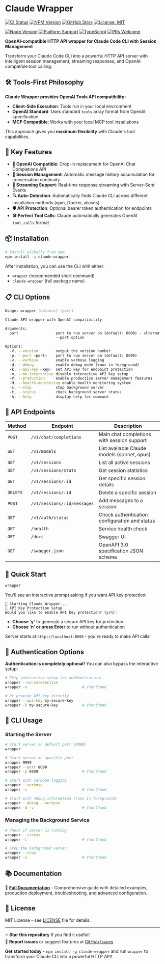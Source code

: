 # Claude Wrapper

[![CI Status](https://github.com/ChrisColeTech/claude-wrapper/workflows/CI/badge.svg)](https://github.com/ChrisColeTech/claude-wrapper/actions)
[![NPM Version](https://img.shields.io/npm/v/claude-wrapper.svg)](https://www.npmjs.com/package/claude-wrapper)
[![GitHub Stars](https://img.shields.io/github/stars/ChrisColeTech/claude-wrapper.svg)](https://github.com/ChrisColeTech/claude-wrapper/stargazers)
[![License: MIT](https://img.shields.io/badge/License-MIT-yellow.svg)](https://opensource.org/licenses/MIT)

[![Node Version](https://img.shields.io/node/v/claude-wrapper.svg)](https://nodejs.org/)
[![Platform Support](https://img.shields.io/badge/platform-Windows%20%7C%20macOS%20%7C%20Linux-blue.svg)](https://github.com/ChrisColeTech/claude-wrapper)
[![TypeScript](https://img.shields.io/badge/TypeScript-007ACC?logo=typescript&logoColor=white)](https://www.typescriptlang.org/)
[![PRs Welcome](https://img.shields.io/badge/PRs-welcome-brightgreen.svg)](https://github.com/ChrisColeTech/claude-wrapper/pulls)

**OpenAI-compatible HTTP API wrapper for Claude Code CLI with Session Management**

Transform your Claude Code CLI into a powerful HTTP API server with intelligent session management, streaming responses, and OpenAI-compatible tool calling.

## 🛠️ Tools-First Philosophy

**Claude Wrapper provides OpenAI Tools API compatibility:**

- **Client-Side Execution**: Tools run in your local environment
- **OpenAI Standard**: Uses standard `tools` array format from OpenAI specification
- **MCP Compatible**: Works with your local MCP tool installations

This approach gives you **maximum flexibility** with Claude's tool capabilities.

## 🚀 Key Features

- **🔌 OpenAI Compatible**: Drop-in replacement for OpenAI Chat Completions API
- **🧠 Session Management**: Automatic message history accumulation for conversation continuity
- **🌊 Streaming Support**: Real-time response streaming with Server-Sent Events
- **🔍 Auto-Detection**: Automatically finds Claude CLI across different installation methods (npm, Docker, aliases)
- **🛡️ API Protection**: Optional bearer token authentication for endpoints
- **🛠️ Perfect Tool Calls**: Claude automatically generates OpenAI `tool_calls` format

## 📦 Installation

```bash
# Install globally from npm
npm install -g claude-wrapper
```

After installation, you can use the CLI with either:
- `wrapper` (recommended short command)
- `claude-wrapper` (full package name)

## 📋 CLI Options

```bash
Usage: wrapper [options] [port]

Claude API wrapper with OpenAI compatibility

Arguments:
  port                 port to run server on (default: 8000) - alternative to
                       --port option

Options:
  -V, --version        output the version number
  -p, --port <port>    port to run server on (default: 8000)
  -v, --verbose        enable verbose logging
  -d, --debug          enable debug mode (runs in foreground)
  -k, --api-key <key>  set API key for endpoint protection
  -n, --no-interactive disable interactive API key setup
  -P, --production     enable production server management features
  -H, --health-monitoring enable health monitoring system
  -s, --stop           stop background server
  -t, --status         check background server status
  -h, --help           display help for command
```

## 📡 API Endpoints

| Method | Endpoint | Description |
|--------|----------|-------------|
| `POST` | `/v1/chat/completions` | Main chat completions with session support |
| `GET` | `/v1/models` | List available Claude models (sonnet, opus) |
| `GET` | `/v1/sessions` | List all active sessions |
| `GET` | `/v1/sessions/stats` | Get session statistics |
| `GET` | `/v1/sessions/:id` | Get specific session details |
| `DELETE` | `/v1/sessions/:id` | Delete a specific session |
| `POST` | `/v1/sessions/:id/messages` | Add messages to a session |
| `GET` | `/v1/auth/status` | Check authentication configuration and status |
| `GET` | `/health` | Service health check |
| `GET` | `/docs` | Swagger UI |
| `GET` | `/swagger.json` | OpenAPI 3.0 specification JSON schema |

## 🚀 Quick Start

```bash
wrapper
```

You'll see an interactive prompt asking if you want API key protection:

```
🚀 Starting Claude Wrapper...
🔐 API Key Protection Setup
Would you like to enable API key protection? (y/n): 
```

- **Choose 'y'** to generate a secure API key for protection
- **Choose 'n' or press Enter** to run without authentication

Server starts at `http://localhost:8000` - you're ready to make API calls!

## 🔐 Authentication Options

**Authentication is completely optional!** You can also bypass the interactive setup:

```bash
# Skip interactive setup (no authentication)
wrapper --no-interactive
wrapper -n                         # shorthand

# Or provide API key directly
wrapper --api-key my-secure-key
wrapper -k my-secure-key           # shorthand
```

## 🚀 CLI Usage

### Starting the Server

```bash
# Start server on default port (8000)
wrapper

# Start server on specific port
wrapper 9999
wrapper --port 8080
wrapper -p 8080                    # shorthand

# Start with verbose logging
wrapper --verbose
wrapper -v                         # shorthand

# Start with debug information (runs in foreground)
wrapper --debug --verbose
wrapper -d -v                      # shorthand
```

### Managing the Background Service

```bash
# Check if server is running
wrapper --status
wrapper -t                         # shorthand

# Stop the background server
wrapper --stop
wrapper -s                         # shorthand
```

## 📚 Documentation

📖 **[Full Documentation](docs/README.md)** - Comprehensive guide with detailed examples, production deployment, troubleshooting, and advanced configuration.

## 📄 License

MIT License - see [LICENSE](LICENSE) file for details.

---

⭐ **Star this repository** if you find it useful!  
🐛 **Report issues** or suggest features at [GitHub Issues](https://github.com/ChrisColeTech/claude-wrapper/issues)

**Get started today** - `npm install -g claude-wrapper` and run `wrapper` to transform your Claude CLI into a powerful HTTP API!